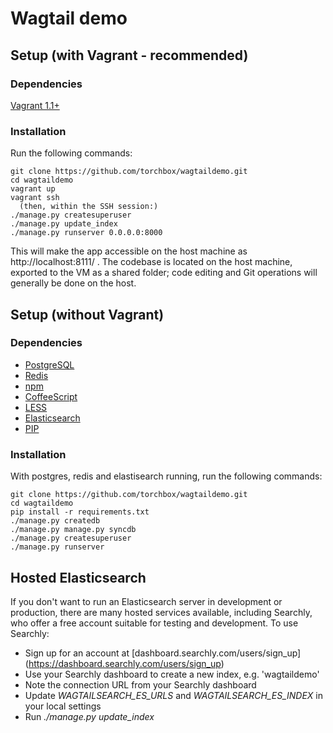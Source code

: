 Wagtail demo
=======================


Setup (with Vagrant - recommended)
-----

### Dependencies
[Vagrant 1.1+](http://www.vagrantup.com)

### Installation
Run the following commands:

    git clone https://github.com/torchbox/wagtaildemo.git
    cd wagtaildemo
    vagrant up
    vagrant ssh
      (then, within the SSH session:)
    ./manage.py createsuperuser
    ./manage.py update_index
    ./manage.py runserver 0.0.0.0:8000

This will make the app accessible on the host machine as http://localhost:8111/ . The codebase is located on the host
machine, exported to the VM as a shared folder; code editing and Git operations will generally be done on the host.

Setup (without Vagrant)
-----

### Dependencies
* [PostgreSQL](http://www.postgresql.org)
* [Redis](http://redis.io/)
* [npm](https://npmjs.org/)
* [CoffeeScript](http://coffeescript.org/)
* [LESS](http://lesscss.org/)
* [Elasticsearch](http://www.elasticsearch.org/)
* [PIP](https://github.com/pypa/pip)

### Installation

With postgres, redis and elastisearch running, run the following commands:

	git clone https://github.com/torchbox/wagtaildemo.git
    cd wagtaildemo
    pip install -r requirements.txt
    ./manage.py createdb
    ./manage.py manage.py syncdb
    ./manage.py createsuperuser
    ./manage.py runserver

Hosted Elasticsearch
------

If you don't want to run an Elasticsearch server in development or production, there are many hosted services available, including Searchly, who offer a free account suitable for testing and development. To use Searchly:

* Sign up for an account at [dashboard.searchly.com/users/sign_up] (https://dashboard.searchly.com/users/sign_up)
* Use your Searchly dashboard to create a new index, e.g. 'wagtaildemo'
* Note the connection URL from your Searchly dashboard
* Update *WAGTAILSEARCH_ES_URLS* and *WAGTAILSEARCH_ES_INDEX* in your local settings
* Run *./manage.py update_index*